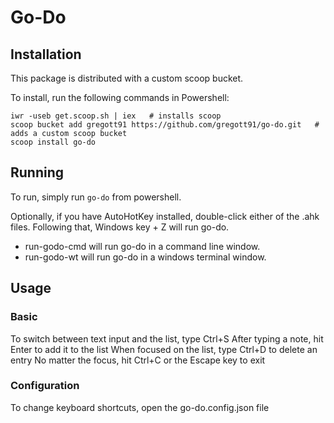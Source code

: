 # Go-Do

## Installation
This package is distributed with a custom scoop bucket.

To install, run the following commands in Powershell:

    iwr -useb get.scoop.sh | iex   # installs scoop
    scoop bucket add gregott91 https://github.com/gregott91/go-do.git   # adds a custom scoop bucket
    scoop install go-do

## Running
To run, simply run `go-do` from powershell.

Optionally, if you have AutoHotKey installed, double-click either of the .ahk files. Following that, Windows key + Z will run go-do.
* run-godo-cmd will run go-do in a command line window.
* run-godo-wt will run go-do in a windows terminal window.

## Usage

### Basic
To switch between text input and the list, type Ctrl+S
After typing a note, hit Enter to add it to the list
When focused on the list, type Ctrl+D to delete an entry
No matter the focus, hit Ctrl+C or the Escape key to exit

### Configuration
To change keyboard shortcuts, open the go-do.config.json file